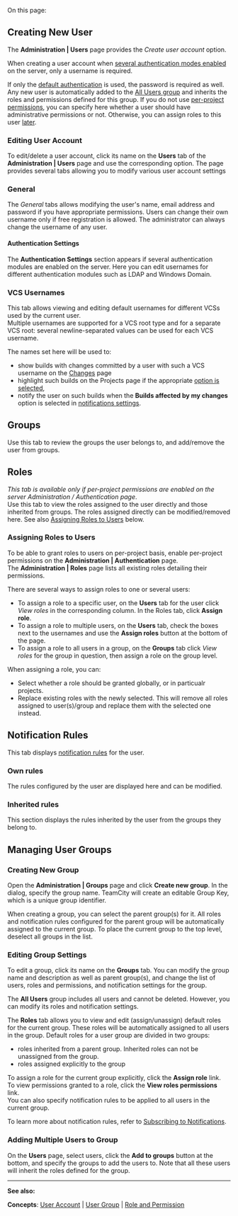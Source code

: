 [//]: # (title: Managing Users and User Groups)
[//]: # (auxiliary-id: Managing Users and User Groups)

On this page:

<tag-list of="chapter" mode="tree" depth="5"/>

## Creating New User

The __Administration | Users__ page provides the _Create user account_ option.

When creating a user account when [several authentication modes enabled](configuring-authentication-settings.md#Advanced+Mode) on the server, only a username is required.

If only the [default authentication](authentication-modules.md) is used, the password is required as well. Any new user is automatically added to the [All Users group](user-group.md#%22All+Users%22+Group) and inherits the roles and permissions defined for this group. If you do not use [per-project permissions](role-and-permission.md#Authorization+Mode), you can specify here whether a user should have administrative permissions or not. Otherwise, you can assign roles to this user [later](#Assigning+Roles+to+Users).

### Editing User Account

To edit/delete a user account, click its name on the __Users__ tab of the __Administration | Users__ page and use the corresponding option. The page provides several tabs allowing you to modify various user account settings

### General

The _General_ tabs allows modifying the user's name, email address and password if you have appropriate permissions. Users can change their own username only if free registration is allowed. The administrator can always change the username of any user.

#### Authentication Settings

The __Authentication Settings__ section appears if several authentication modules are enabled on the server. Here you can edit usernames for different authentication modules such as LDAP and Windows Domain.   
  


 <anchor name="vcsUsername"/>

### VCS Usernames


This tab allows viewing and editing default usernames for different VCSs used by the current user.   
Multiple usernames are supported for a VCS root type and for a separate VCS root: several newline\-separated values can be used for each VCS username.

The names set here will be used to:
* show builds with changes committed by a user with such a VCS username on the [Changes](viewing-your-changes.md) page
* highlight such builds on the Projects page if the appropriate [option is selected](managing-your-user-account.md#Customizing+UI),
* notify the user on such builds when the __Builds affected by my changes__ option is selected in [notifications settings](subscribing-to-notifications.md#What+Will+Be+Watched).

## Groups

Use this tab to review the groups the user belongs to, and add/remove the user from groups.

## Roles

_This tab is available only if per\-project permissions are enabled on the server Administration / Authentication page_.    
Use this tab to view the roles assigned to the user directly and those inherited from groups. The roles assigned directly can be modified/removed here. See also [Assigning Roles to Users](#Assigning+Roles+to+Users) below.



<anchor name="assigningRoles"/>

### Assigning Roles to Users

[//]: # (AltHead: assigningRoles)

<tip>

To be able to grant roles to users on per\-project basis, enable per\-project permissions on the __Administration | Authentication__ page.   
The __Administration | Roles__ page lists all existing roles detailing their permissions.
</tip>

There are several ways to assign roles to one or several users:
* To assign a role to a specific user, on the __Users__ tab for the user click _View roles_ in the corresponding column. In the Roles tab, click __Assign role__.
* To assign a role to multiple users, on the __Users__ tab, check the boxes next to the usernames and use the __Assign roles__ button at the bottom of the page.
* To assign a role to all users in a group, on the __Groups__ tab click _View roles_ for the group in question, then assign a role on the group level.   

When assigning a role, you can:
* Select whether a role should be granted globally, or in particualr projects.
* Replace existing roles with the newly selected. This will remove all roles assigned to user(s)/group and replace them with the selected one instead.

## Notification Rules

This tab displays [notification rules](subscribing-to-notifications.md) for the user.

### Own rules

The rules configured by the user are displayed here and can be modified.

### Inherited rules

This section displays the rules inherited by the user from the groups they belong to.

## Managing User Groups

### Creating New Group

Open the __Administration | Groups__ page and сlick __Create new group__. In the dialog, specify the group name. TeamCity will create an editable Group Key, which is a unique group identifier.

When creating a group, you can select the parent group(s) for it. All roles and notification rules configured for the parent group will be automatically assigned to the current group. To place the current group to the top level, deselect all groups in the list.

### Editing Group Settings

To edit a group, click its name on the __Groups__ tab. You can modify the group name and description as well as parent group(s), and change the list of users, roles and permissions, and notification settings for the group.

<tip>

The __All Users__ group includes all users and cannot be deleted. However, you can modify its roles and notification settings.
</tip>

The __Roles__ tab allows you to view and edit (assign/unassign) default roles for the current group. These roles will be automatically assigned to all users in the group. Default roles for a user group are divided in two groups:
* roles inherited from a parent group. Inherited roles can not be unassigned from the group.
* roles assigned explicitly to the group

To assign a role for the current group explicitly, click the __Assign role__ link.    
To view permissions granted to a role, click the __View roles permissions__ link.    
You can also specify notification rules to be applied to all users in the current group.   

To learn more about notification rules, refer to [Subscribing to Notifications](subscribing-to-notifications.md).

### Adding Multiple Users to Group

On the __Users__ page, select users, click the __Add to groups__ button at the bottom, and specify the groups  to add the users to. Note that all these users will inherit the roles defined for the group.

 __  __

__See also:__



__Concepts__: [User Account](user-account.md) | [User Group](user-group.md) | [Role and Permission](role-and-permission.md)
